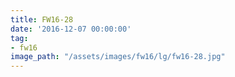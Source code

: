 ```yaml
---
title: FW16-28
date: '2016-12-07 00:00:00'
tag:
- fw16
image_path: "/assets/images/fw16/lg/fw16-28.jpg"
---
```

